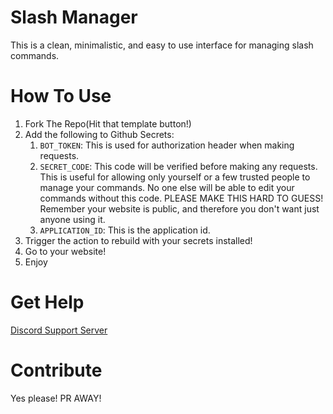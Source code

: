 # Slash Manager

This is a clean, minimalistic, and easy to use interface for managing slash commands.

# How To Use

1. Fork The Repo(Hit that template button!)
2. Add the following to Github Secrets:
   1. `BOT_TOKEN`: This is used for authorization header when making requests.
   2. `SECRET_CODE`: This code will be verified before making any requests. This is useful for allowing only yourself or a few trusted people to manage your commands. No one else will be able to edit your commands without this code. PLEASE MAKE THIS HARD TO GUESS! Remember your website is public, and therefore you don't want just anyone using it.
   3. `APPLICATION_ID`: This is the application id.
3. Trigger the action to rebuild with your secrets installed!
4. Go to your website!
5. Enjoy

# Get Help

[Discord Support Server](https://discord.gg/5vBgXk3UcZ)

# Contribute

Yes please! PR AWAY!
